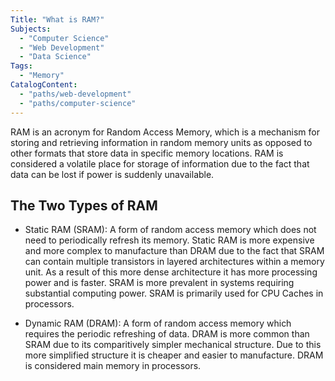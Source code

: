 ```yaml
---
Title: "What is RAM?"
Subjects:
  - "Computer Science"
  - "Web Development"
  - "Data Science"
Tags:
  - "Memory"
CatalogContent:  
  - "paths/web-development"
  - "paths/computer-science"
---
```


RAM is an acronym for Random Access Memory, which is a mechanism for storing and retrieving information in random memory units as opposed to other formats that store data in specific memory locations. RAM is considered a volatile place for storage of information due to the fact that data can be lost if power is suddenly unavailable.

## The Two Types of RAM

* Static RAM (SRAM): A form of random access memory which does not need to periodically refresh its memory. Static RAM is more expensive and more complex to manufacture than DRAM due to the fact that SRAM can contain multiple transistors in layered architectures within a memory unit. As a result of this more dense architecture it has more processing power and is faster. SRAM is more prevalent in systems requiring substantial computing power. SRAM is primarily used for CPU Caches in processors.

* Dynamic RAM (DRAM): A form of random access memory which requires the periodic refreshing of data. DRAM is  more common than SRAM due to its comparitively simpler mechanical structure. Due to this more simplified structure it is cheaper and easier to manufacture. DRAM is considered main memory in processors. 
